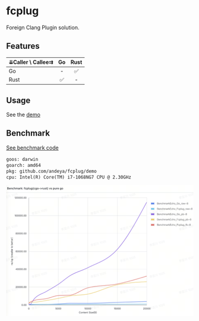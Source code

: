 # fcplug

Foreign Clang Plugin solution.

## Features

| ⇊Caller \ Callee⇉ |  Go  | Rust |
|-------------------|:----:|:----:|
| Go                |  -   |  ✅   |
| Rust              |  ✅ |  -   |

## Usage

See the [demo](https://github.com/andeya/fcplug/raw/HEAD/demo)

## Benchmark

[See benchmark code](https://github.com/andeya/fcplug/raw/HEAD/demo/main_test.go)

```text
goos: darwin
goarch: amd64
pkg: github.com/andeya/fcplug/demo
cpu: Intel(R) Core(TM) i7-1068NG7 CPU @ 2.30GHz
```

![Benchmark: fcplug(cgo->rust) vs pure go](https://github.com/andeya/fcplug/raw/HEAD/doc/benchmark.png)

